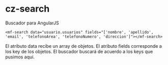 # cz-search
Buscador para AngularJS

```<mf-search data="usuario.usuarios" fields="['nombre', 'apellido', 'email', 'telefonoArea', 'telefonoNumero', 'direccion']"></mf-search>```

El atributo data recibe un array de objetos.
El atributo fields corresponde a los key de los objetos. El buscador buscará de acuerdo a los keys que pusimos aquí.

